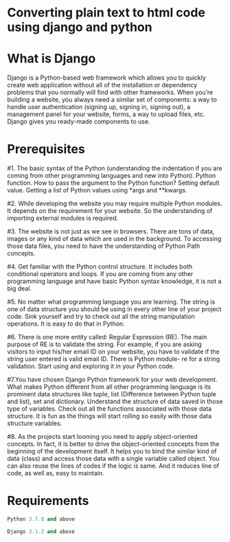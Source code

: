 # Converting plain text to html code using django and python

# What is Django
Django is a Python-based web framework which allows you to quickly create web application without all of the installation or dependency problems that you normally will find with other frameworks.
When you’re building a website, you always need a similar set of components: a way to handle user authentication (signing up, signing in, signing out), a management panel for your website, forms, a way to upload files, etc.
Django gives you ready-made components to use.

# Prerequisites

#1. The basic syntax of the Python (understanding the indentation if you are coming from other programming languages and new into Python).
Python function. How to pass the argument to the Python function? Setting default value. Getting a list of Python values using *args and **kwargs.

#2. While developing the website you may require multiple Python modules. It depends on the requirement for your website. So the understanding of importing external modules is required.

#3. The website is not just as we see in browsers. There are tons of data, images or any kind of data which are used in the background. To accessing those data files, you need to have the understanding of Python Path concepts.

#4. Get familiar with the Python control structure. It includes both conditional operators and loops. If you are coming from any other programming language and have basic Python syntax knowledge, it is not a big deal.

#5. No matter what programming language you are learning. The string is one of data structure you should be using in every other line of your project code. Sink yourself and try to check out all the string manipulation operations. It is easy to do that in Python.

#6. There is one more entity called: Regular Expression (RE). The main purpose of RE is to validate the string. For example, if you are asking visitors to input his/her email ID on your website, you have to validate if the string user entered is valid email ID. There is Python module- re for a string validation. Start using and exploring it in your Python code.

#7.You have chosen Django Python framework for your web development. What makes Python different from all other programming language is its prominent data structures like tuple, list (Difference between Python tuple and list), set and dictionary. Understand the structure of data saved in those type of variables. Check out all the functions associated with those data structure. It is fun as the things will start rolling so easily with those data structure variables.

#8. As the projects start looming you need to apply object-oriented concepts. In fact, it is better to drive the object-oriented concepts from the beginning of the development itself. It helps you to bind the similar kind of data (class) and access those data with a single variable called object. You can also reuse the lines of codes if the logic is same. And it reduces line of code, as well as, easy to maintain.

# Requirements

```Python
Python 3.7.8 and above
```

```Python
Django 3.1.2 and above
```